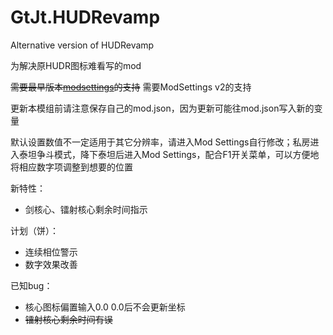 # GtJt.HUDRevamp

Alternative version of HUDRevamp

为解决原HUDR图标难看写的mod

~~需要最早版本[modsettings](https://github.com/GtJeight/ModSettings)的支持~~
需要ModSettings v2的支持

更新本模组前请注意保存自己的mod.json，因为更新可能往mod.json写入新的变量

默认设置数值不一定适用于其它分辨率，请进入Mod Settings自行修改；私房进入泰坦争斗模式，降下泰坦后进入Mod Settings，配合F1开关菜单，可以方便地将相应数字项调整到想要的位置

新特性：

- 剑核心、镭射核心剩余时间指示

计划（饼）：

- 连续相位警示
- 数字效果改善

已知bug：

- 核心图标偏置输入0.0 0.0后不会更新坐标
- ~~镭射核心剩余时间有误~~
